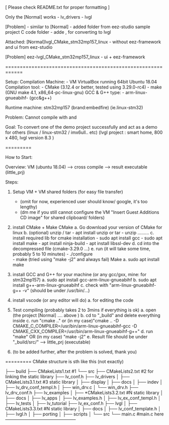 [ Please check README.txt for proper formatting ]










Only the [Normal] works
	- lv_drivers
	- lvgl

[Problem]
	- similar to [Normal]
	- added <ui> folder from eez-studio sample project C code folder
	- adde <eez-framework>, for converting <ui> to lvgl


Attached:
[Normal]lvgl_CMake_stm32mp157_linux
		- without eez-framework and ui from eez-studio

[Problem] eez-lvgl_CMake_stm32mp157_linux
		- ui + eez-framework

============================================================


Setup:
 Compilation Machine: 
		- VM VirtualBox running 64bit Ubuntu 18.04
 Compilation tool:
		- CMake (3.12.4 or better, tested using 3.29.0-rc4)
		- make (GNU make 4.1, x86_64-pc-linux-gnu)
 GCC & G++ type: 
		- arm-linux-gnueabihf-  (gcc&g++)


 Runtime machine: stm32mp157 (brand:embedfire) (ie.linux-stm32)

Problem:
 Cannot compile with <ui> and <eez-framework> 

Goal:
	To convert one of the demo project successfully and act as a demo for others (linux / linux-stm32 / imx6ull.. etc) 
	(lvgl project : smart home, 800 x 480, lvgl version 8.3 )


=========

How to Start:

Overview:
	VM (ubuntu 18.04) --> cross compile --> result executable (little_prj)

Steps:
1. Setup VM + VM shared folders (for easy file transfer)
	- (omit for now, experienced user should know/ google, it's too lengthy)
	- (dm me if you still cannot configure the VM "Insert Guest Additions CD image" for shared clipboard/ folders)


2. install CMake + Make
	CMake
	a. Go download your version of CMake for linux
	b. (optional) unzip / tar 
		- apt install unzip or tar
		- unzip .........
	c. install required lib for cmake installation
		- sudo apt install gcc
		- sudo apt install make
		- apt install ninja-build
		- apt install libssl-dev
	d. cd into the decompressed file (cmake-3.29.0 ...)
	e. run (it will take some time, probably 5 to 10 minutes)
		- ./configure  
		- make (tried using "make -j2" and always fail)
	Make
	a. sudo apt install make
	

3. install GCC and G++ for your machine (or any gcc/gxx, mine: for stm32mp157)
	a. sudo apt install gcc-arm-linux-gnueabihf
	b. sudo apt install g++-arm-linux-gnueabihf
	c. check with "arm-linux-gnueabihf-g++ -v" (should be under /usr/bin/...)

4. install vscode (or any editor will do)
	a. for editing the code

5. Test compiling (probably takes 2 to 3mins if everything is ok)
	a. open (the project [Normal] .... above )
	b. cd to "_build" and delete everything inside 
	c. run "cmake .." or (in my case)"cmake .. -D CMAKE_C_COMPILER=/usr/bin/arm-linux-gnueabihf-gcc -D CMAKE_CXX_COMPILER=/usr/bin/arm-linux-gnueabihf-g++"
	d. run "make" OR (in my case) "make -j2"
	e. Result file should be under "_build/src/" --> little_prj (executable) 



6. (to be added further, after the problem is solved, thank you)

=========
CMake structure is sth like this (not exactly)

├── build
├── CMakeLists1.txt 				#1
└── src
    ├── CMakeLists2.txt				#2 for linking the static library
    ├── lv_conf.h
    ├── lv_drivers
    │   ├── CMakeLists3.1.txt			#3 static library
    │   ├── display
    │   ├── docs
    │   ├── indev
    │   ├── lv_drv_conf_templ.h
    │   ├── win_drv.c
    │   └── win_drv.h
    ├── lv_drv_conf.h
    ├── lv_examples
    │   ├── *CMakeLists3.2.txt			#N static library
    │   ├── docs
    │   ├── lv_apps
    │   ├── lv_examples.h
    │   ├── lv_ex_conf_templ.h
    │   ├── lv_tests
    │   ├── lv_tutorial
    ├── lv_ex_conf.h
    ├── lvgl
    │   ├── CMakeLists3.3.txt			#N static library
    │   ├── docs
    │   ├── lv_conf_template.h
    │   ├── lvgl.h
    │   ├── porting
    │   ├── scripts
    │   └── src
    └── main.c					#main.c here
————————————————
